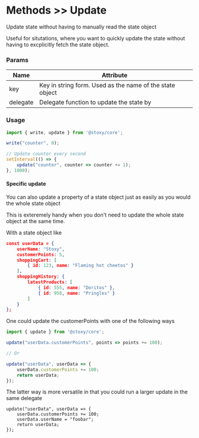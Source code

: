 # Methods >> Update

Update state without having to manually read the state object

Useful for situtations, where you want to quickly update the state without having to excplicitly fetch the state object.

### Params

| Name     | Attribute                                                |
| -------- | -------------------------------------------------------- |
| key      | Key in string form. Used as the name of the state object |
| delegate | Delegate function to update the state by                 |

### Usage

```js copy
import { write, update } from '@stoxy/core';

write("counter", 0);

// Update counter every second
setInterval(() => {
    update("counter", counter => counter += 1);
}, 1000);
```


#### Specific update

You can also update a property of a state object just as easily as you would the whole state object

This is exteremely handy when you don't need to update the whole state object at the same time.

With a state object like

```json copy
const userData = {
    userName: "Stoxy",
    customerPoints: 5,
    shoppingCart: [
        { id: 123, name: "Flaming hot cheetos" }
    ],
    shoppingHistory: {
        latestProducts: [
            { id: 555, name: "Doritos" },
            { id: 958, name: "Pringles" }
        ]
    }
};
```

One could update the customerPoints with one of the following ways


```js copy
import { update } from '@stoxy/core';

update("userData.customerPoints", points => points += 100);

// Or

update("userData", userData => {
    userData.customerPoints += 100;
    return userData;
});
```

The latter way is more versatile in that you could run a larger update in the same delegate

```
update("userData", userData => {
    userData.customerPoints += 100;
    userData.userName = "foobar";
    return userData;
});
```
